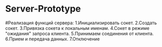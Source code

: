 # Server-Prototype
#Реализация функций сервера:
1.Инициализировать сокет.
2.Создать сокет.
3.Привязка сокета к локальным именам.
4.Сокет в режиме "ожидания" запроса клиента.
5.Принимаем соединения от клиента.
6.Прием и передача данных.
7.Отключение
